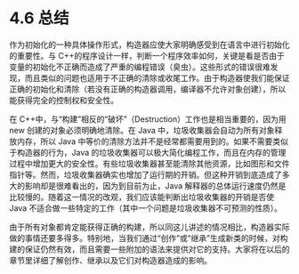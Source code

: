 # 4.6 总结

作为初始化的一种具体操作形式，构造器应使大家明确感受到在语言中进行初始化的重要性。与 C++的程序设计一样，判断一个程序效率如何，关键是看是否由于变量的初始化不正确而造成了严重的编程错误（臭虫）。这些形式的错误很难发现，而且类似的问题也适用于不正确的清除或收尾工作。由于构造器使我们能保证正确的初始化和清除（若没有正确的构造器调用，编译器不允许对象创建），所以能获得完全的控制权和安全性。

在 C++中，与“构建”相反的“破坏”（Destruction）工作也是相当重要的，因为用 new 创建的对象必须明确地清除。在 Java 中，垃圾收集器会自动为所有对象释放内存，所以 Java 中等价的清除方法并不是经常都需要用到的。如果不需要类似于构造器的行为，Java 的垃圾收集器可以极大简化编程工作，而且在内存的管理过程中增加更大的安全性。有些垃圾收集器甚至能清除其他资源，比如图形和文件指针等。然而，垃圾收集器确实也增加了运行期的开销。但这种开销到底造成了多大的影响却是很难看出的，因为到目前为止，Java 解释器的总体运行速度仍然是比较慢的。随着这一情况的改观，我们应该能判断出垃圾收集器的开销是否使 Java 不适合做一些特定的工作（其中一个问题是垃圾收集器不可预测的性质）。

由于所有对象都肯定能获得正确的构建，所以同这儿讲述的情况相比，构造器实际做的事情还要多得多。特别地，当我们通过“创作”或“继承”生成新类的时候，对构建的保证仍然有效，而且需要一些附加的语法来提供对它的支持。大家将在以后的章节里详细了解创作、继承以及它们对构造器造成的影响。
